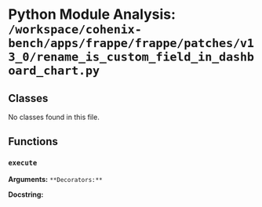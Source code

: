# Python Module Analysis: `/workspace/cohenix-bench/apps/frappe/frappe/patches/v13_0/rename_is_custom_field_in_dashboard_chart.py`

## Classes

No classes found in this file.


## Functions

### `execute`
**Arguments:** ``
**Decorators:** ``

**Docstring:**
```

```


